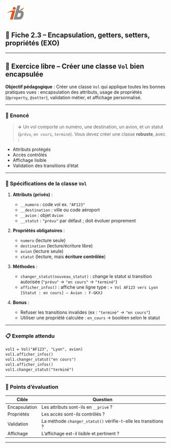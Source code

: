 ![Logo](images\logo.png)


## 🧩 Fiche 2.3 – Encapsulation, getters, setters, propriétés (EXO)

---

## 🧩 Exercice libre – Créer une classe `Vol` bien encapsulée

**Objectif pédagogique** : Créer une classe `Vol` qui applique toutes les bonnes pratiques vues : encapsulation des attributs, usage de propriétés (`@property`, `@setter`), validation métier, et affichage personnalisé.

---

### 🔎 Enoncé

> ✈️ Un vol comporte un numéro, une destination, un avion, et un statut (`prévu`, `en cours`, `terminé`).
> Vous devez créer une classe **robuste**, avec :

* Attributs protégés
* Accès contrôlés
* Affichage lisible
* Validation des transitions d’état

---

### 🎯 Spécifications de la classe `Vol`

1. **Attributs (privés)** :

   * `__numero` : code vol ex. `"AF123"`
   * `__destination` : ville ou code aéroport
   * `__avion` : objet `Avion`
   * `__statut` : `"prévu"` par défaut ; doit évoluer proprement

2. **Propriétés obligatoires** :

   * `numero` (lecture seule)
   * `destination` (lecture/écriture libre)
   * `avion` (lecture seule)
   * `statut` (lecture, mais **écriture contrôlée**)

3. **Méthodes** :

   * `changer_statut(nouveau_statut)` : change le statut si transition autorisée (`"prévu"` → `"en cours"` → `"terminé"`)
   * `afficher_infos()` : affiche une ligne type :
     `✈️ Vol AF123 vers Lyon [Statut : en cours] – Avion : F-GKXJ`

4. **Bonus** :

   * Refuser les transitions invalides (ex : `"terminé"` → `"en cours"`)
   * Utiliser une propriété calculée : `en_cours` → booléen selon le statut

---

### 📋 Exemple attendu

```
vol1 = Vol("AF123", "Lyon", avion)
vol1.afficher_infos()
vol1.changer_statut("en cours")
vol1.afficher_infos()
vol1.changer_statut("terminé")
```

---

### 🧠 Points d’évaluation

| Cible         | Question                                                       |
| ------------- | -------------------------------------------------------------- |
| Encapsulation | Les attributs sont-ils en `__privé` ?                          |
| Propriétés    | Les accès sont-ils contrôlés ?                                 |
| Validation    | La méthode `changer_statut()` vérifie-t-elle les transitions ? |
| Affichage     | L’affichage est-il lisible et pertinent ?                      |

---
